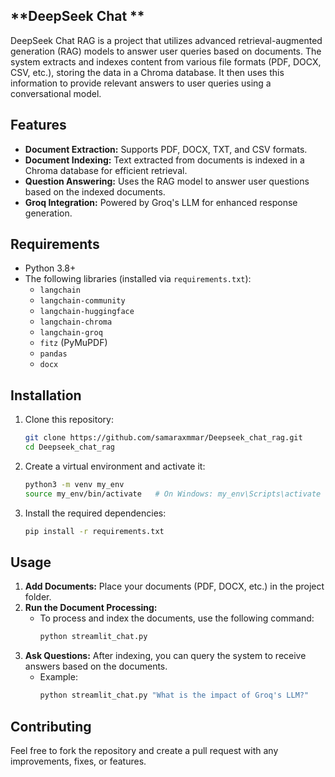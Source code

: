 

## **DeepSeek Chat **

DeepSeek Chat RAG is a project that utilizes advanced retrieval-augmented generation (RAG) models to answer user queries based on documents. The system extracts and indexes content from various file formats (PDF, DOCX, CSV, etc.), storing the data in a Chroma database. It then uses this information to provide relevant answers to user queries using a conversational model.

## Features

- **Document Extraction:** Supports PDF, DOCX, TXT, and CSV formats.
- **Document Indexing:** Text extracted from documents is indexed in a Chroma database for efficient retrieval.
- **Question Answering:** Uses the RAG model to answer user questions based on the indexed documents.
- **Groq Integration:** Powered by Groq's LLM for enhanced response generation.

## Requirements

- Python 3.8+
- The following libraries (installed via `requirements.txt`):
  - `langchain`
  - `langchain-community`
  - `langchain-huggingface`
  - `langchain-chroma`
  - `langchain-groq`
  - `fitz` (PyMuPDF)
  - `pandas`
  - `docx`
  
## Installation

1. Clone this repository:
    ```bash
    git clone https://github.com/samaraxmmar/Deepseek_chat_rag.git
    cd Deepseek_chat_rag
    ```

2. Create a virtual environment and activate it:
    ```bash
    python3 -m venv my_env
    source my_env/bin/activate   # On Windows: my_env\Scripts\activate
    ```

3. Install the required dependencies:
    ```bash
    pip install -r requirements.txt
    ```

## Usage

1. **Add Documents:** Place your documents (PDF, DOCX, etc.) in the project folder.
2. **Run the Document Processing:**
   - To process and index the documents, use the following command:
     ```bash
     python streamlit_chat.py
     ```
3. **Ask Questions:** After indexing, you can query the system to receive answers based on the documents.
   - Example:
     ```bash
     python streamlit_chat.py "What is the impact of Groq's LLM?"
     ```

## Contributing

Feel free to fork the repository and create a pull request with any improvements, fixes, or features.



